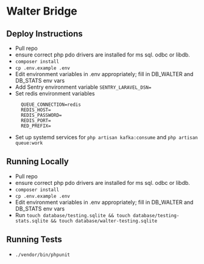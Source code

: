 # Walter Bridge

## Deploy Instructions

-   Pull repo
-   ensure correct php pdo drivers are installed for ms sql. odbc or libdb.
-   `composer install`
-   `cp .env.example .env`
-   Edit environment variables in .env appropriately; fill in DB_WALTER and DB_STATS env vars
-   Add Sentry environment variable `SENTRY_LARAVEL_DSN=`
-   Set redis environment variables
    ```
      QUEUE_CONNECTION=redis
      REDIS_HOST=
      REDIS_PASSWORD=
      REDIS_PORT=
      RED_PREFIX=
    ```
-   Set up systemd services for `php artisan kafka:consume` and `php artisan queue:work`

## Running Locally

-   Pull repo
-   ensure correct php pdo drivers are installed for ms sql. odbc or libdb.
-   `composer install`
-   `cp .env.example .env`
-   Edit environment variables in .env appropriately; fill in DB_WALTER and DB_STATS env vars
-   Run `touch database/testing.sqlite && touch database/testing-stats.sqlite && touch database/walter-testing.sqlite`

## Running Tests

-   `./vendor/bin/phpunit`

